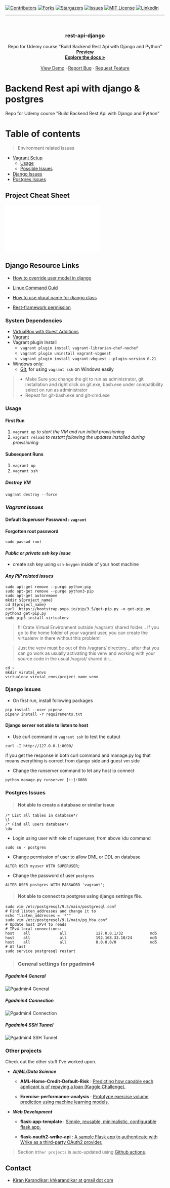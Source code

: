 <div id="top"></div>

[![Contributors][contributors-shield]][contributors-url]
[![Forks][forks-shield]][forks-url]
[![Stargazers][stars-shield]][stars-url]
[![Issues][issues-shield]][issues-url]
[![MIT License][license-shield]][license-url]
[![LinkedIn][linkedin-shield]][linkedin-url]

[contributors-shield]: https://img.shields.io/github/contributors/kiran-karandikar/rest-api-django?style=for-the-badge

[contributors-url]: https://github.com/Kiran-Karandikar/rest-api-django/graphs/contributors

[forks-shield]: https://img.shields.io/github/forks/Kiran-Karandikar/rest-api-django?style=for-the-badge

[forks-url]: https://github.com/Kiran-Karandikar/rest-api-django/network

[stars-shield]: https://img.shields.io/github/stars/Kiran-Karandikar/rest-api-django?style=for-the-badge

[stars-url]: https://github.com/Kiran-Karandikar/rest-api-django/stargazers

[issues-shield]: https://img.shields.io/github/issues/Kiran-Karandikar/rest-api-django?style=for-the-badge

[issues-url]: https://github.com/Kiran-Karandikar/rest-api-django/issues

[license-shield]: https://img.shields.io/github/license/Kiran-Karandikar/rest-api-django?style=for-the-badge

[license-url]: https://github.com/Kiran-Karandikar/rest-api-django/blob/master/LICENSE

[linkedin-shield]: https://img.shields.io/badge/-LinkedIn-black.svg?style=for-the-badge&logo=linkedin&colorB=555

[linkedin-url]: https://linkedin.com/in/kiran-karandikar

---------


<!-- PROJECT LOGO -->
<br />
<div align="center">
<h3 align="center">rest-api-django</h3>
  <p align="center">
    Repo for Udemy course "Build Backend Rest Api with Django and Python"    
    <br />    
    <a href="https://kiran-karandikar.github.io/rest-api-django"><strong>Preview</strong></a>
    <br />
    <a href="https://github.com/kiran-karandikar/rest-api-django"><strong>Explore the docs »</strong></a>
    <br />
    <br />
    <a href="https://github.com/kiran-karandikar/rest-api-django">View Demo</a>
    ·
    <a href="https://github.com/kiran-karandikar/rest-api-django/issues">Report Bug</a>
    ·
    <a href="https://github.com/kiran-karandikar/rest-api-django/issues">Request Feature</a>
  </p>
</div>

<!-- BADGES.MD Finish -->
# Backend Rest api with django & postgres 
Repo for Udemy course "Build Backend Rest Api with Django and Python"

# Table of contents
> Environment related issues
* [Vagrant Setup](#system-dependencies)
  * [Usage](#usage)
  * [Possible Issues](#vagrant-issues)
* [Django Issues](#environment-issues)
* [Postgres Issues](#postgres-issues)

## Project Cheat Sheet 
![All commands](Resources/command_line_cheat_sheet.pdf)

## Django Resource Links
* [How to override user model in django](https://docs.djangoproject.com/en/2.2/topics/auth/customizing/#auth-custom-user)

* [Linux Command Guid](http://www.keyxl.com/aaaf192/83/Linux-Bash-Shell-keyboard-shortcuts.htm)

* [How to use plural name for django class](https://docs.djangoproject.com/en/2.2/ref/models/options/#verbose-name)

* [Rest-framework permission](https://www.django-rest-framework.org/api-guide/permissions/)

### System Dependencies

* [VirtualBox with Guest Additions](https://www.virtualbox.org/wiki/Downloads)
* [Vagrant](https://www.vagrantup.com/downloads.html)
* Vagrant plugin Install
    * `vagrant plugin install vagrant-librarian-chef-nochef`
    * `vagrant plugin uninstall vagrant-vbguest`
    * `vagrant plugin install vagrant-vbguest --plugin-version 0.21`
* Windows only:
  * [Git](https://git-scm.com/download/win), for using `vagrant ssh` on Windows easily

> * Make Sure you change the git to run as administrator,
git installation and right click on git.exe, bash.exe under compatibility select  on run as administrator
> * Repeat for git-bash.exe and git-cmd.exe
### Usage
#### First Run

1. `vagrant up` _to start the VM and run initial provisioning_
3. `vagrant reload` _to restart following the updates installed during provisioning_

#### Subsequent Runs
1. `vagrant up`
2. `vagrant ssh`
##### Destroy VM
``vagrant destroy --force``
### *Vagrant Issues*
#### Default Superuser Password : ``vagrant``
#### Forgotten root password
```shell script
sudo passwd root
```
#### _Public or private ssh key issue_
* create ssh key using ``ssh-keygen`` inside of your host machine

#### _Any PIP related issues_
```shell script
sudo apt-get remove --purge python-pip
sudo apt-get remove --purge python3-pip
sudo apt-get autoremove
mkdir ${project_name}
cd ${project_name}
curl  https://bootstrap.pypa.io/pip/3.5/get-pip.py -o get-pip.py
python3 get-pip.py
sudo pip3 install virtualenv
```
> !!! Crate Virtual Environment outside  /vagrant/ shared folder...
If you go to the home folder of your vagrant user, you can create the virtualenv in there without this problem!

> Just the venv must be out of this /vagrant/ directory... after that you can go work as usually activating this venv and working with your source code in the usual /vagrat/ shared dir...
```shell script
cd ~
mkdir virutal_envs
virtualenv virutal_envs/project_name_venv  
```
### Django  Issues
* On first run, install following packages
```shell script
pip install --user pipenv
pipenv install -r requirements.txt
```
#### Django server not able to listen to host 
* Use curl command in `vagrant ssh` to test the output
```shell script
curl -I http://127.0.0.1:8000/
```
if you get the response in both curl command and manage.py log
that means everything is correct from django side and guest vm side
* Change the runserver command to let any host ip connect
```shell script
python manage.py runserver [::]:8080
```
### Postgres Issues
> #### Not able to create a database or similar issue
```postgresql
/* List all tables in database*/
\l 
/* Find all users database*/
\du 
```
* Login using user with role of superuser, from above \du command 
```shell script
sudo su - postgres
```
* Change permission of user to allow DML or DDL on database
```postgresql
ALTER USER myuser WITH SUPERUSER;
```
* Change the password of user `postgres`
```postgresql
ALTER USER postgres WITH PASSWORD 'vagrant';
```
> #### Not able to connect to postgres using django settings file.
```shell script
sudo vim /etc/postgresql/9.5/main/postgresql.conf
# Find listen_addresses and change it to
echo "listen_addresses = '*'"
sudo vim /etc/postgresql/9.1/main/pg_hba.conf
# Update host IPv4 to reads
# IPv4 local connections:
host    all             all             127.0.0.1/32            md5
host    all             all             192.168.33.10/24        md5
host    all             all             0.0.0.0/0               md5
# At last 
sudo service postgresql restart
```
> ### General settings for pgadmin4
##### Pgadmin4 General
![Pgadmin4 General](Resources/pgadmin4-connection-1.png)
##### Pgadmin4 Connection
![Pgadmin4 Connection](Resources/pgadmin4-connection-2.png)
##### Pgadmin4 SSH Tunnel
![Pgadmin4 SSH Tunnel](Resources/pgadmin4-connection-3.png)

### Other projects

Check out the other stuff I've worked upon.

- ___AI/ML/Data Science___

  - **AML-Home-Credit-Default-Risk** : [Predicting how capable each applicant is of repaying a loan \(Kaggle Challenge\).](https://github.com/Kiran-Karandikar/AML-Home-Credit-Default-Risk)

  - **Exercise-performance-analysis** : [Prototype exercise volume prediction using machine learning models.](https://github.com/Kiran-Karandikar/Exercise-performance-analysis)

- ___Web Development___

  - **flask-app-template** : [Simple, reusable, minimalistic, configurable flask app.](https://github.com/Kiran-Karandikar/flask-app-template)

  - **flask-oauth2-wrike-api** : [A sample Flask app to authenticate with Wrike as a third-party OAuth2 provider.](https://github.com/Kiran-Karandikar/flask-oauth2-wrike-api)

> Section `Other projects` is auto-updated using [Github actions](https://github.com/features/actions). 
<!-- CONTACT -->
## Contact

- [Kiran Karandikar: khkarandikar at gmail dot com](mailto:khkarandikar@gmail.com)
